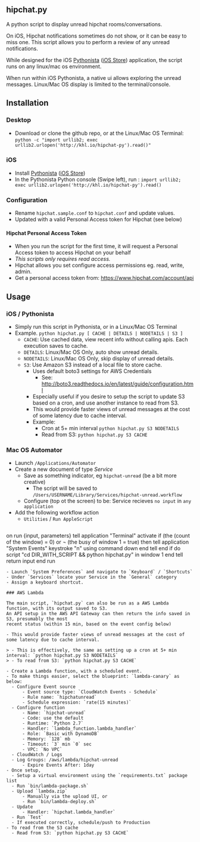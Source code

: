## hipchat.py

A python script to display unread hipchat rooms/conversations. 

On iOS, Hipchat notifications sometimes do not show, or it can be easy to miss one. This script allows you to perform a review of any unread notifications.

While designed for the iOS [Pythonista](http://omz-software.com/pythonista/) ([iOS Store](https://itunes.apple.com/us/app/pythonista-3/id1085978097?mt=8)) application, the script runs on any linux/mac os environment.

When run within iOS Pythonista, a native ui allows exploring
the unread messages. Linux/Mac OS display is limited to the terminal/console.

## Installation

### Desktop

- Download or clone the github repo, or at the Linux/Mac OS Terminal: `python -c "import urllib2; exec urllib2.urlopen('http://khl.io/hipchat-py').read()"`

### iOS

- Install [Pythonista](http://omz-software.com/pythonista/) ([iOS Store](https://itunes.apple.com/us/app/pythonista-3/id1085978097?mt=8))
- In the Pythonista Python console (Swipe left), run : `import urllib2; exec urllib2.urlopen('http://khl.io/hipchat-py').read()`

### Configuration

- Rename `hipchat.sample.conf` to `hipchat.conf` and update values.
- Updated with a valid Personal Access token for Hipchat (see below)

#### Hipchat Personal Access Token

- When you run the script for the first time, it will request a Personal Access token to access Hipchat on your behalf
- *This scripts only requires read access.*
- Hipchat allows you set configure access permissions eg. read, write, admin.
- Get a personal access token from: https://www.hipchat.com/account/api

## Usage

### iOS  / Pythonista

- Simply run this script in Pythonista, or in a Linux/Mac OS Terminal
- Example. `python hipchat.py [ CACHE | DETAILS | NODETAILS | S3 ]`
  - `CACHE`: Use cached data, view recent info without calling apis. Each execution saves to cache.
  - `DETAILS`: Linux/Mac OS Only, auto show unread details.
  - `NODETAILS`: Linux/Mac OS Only, skip display of unread details.
  - `S3`: Use Amazon S3 instead of a local file to store cache. 
    - Uses default boto3 settings for AWS Credentials
        - See: http://boto3.readthedocs.io/en/latest/guide/configuration.html
    - Especially useful if you desire to setup the script to update S3 based on a cron,
        and use another instance to read from S3. 
    - This would provide faster views of unread messages at the cost of some latency due to cache interval.
    - Example: 
        - Cron at 5+ min interval `python hipchat.py S3 NODETAILS`
        - Read from S3: `python hipchat.py S3 CACHE`


### Mac OS Automator

- Launch `/Applications/Automator`
- Create a new document of type *Service*
    - Save as something indicator, eg `hipchat-unread` (be a bit more creative)
        - The script will be saved to `/Users/USERNAME/Library/Services/hipchat-unread.workflow`
    - Configure (top ot the screen) to be: Service recieves `no input` in `any application`
- Add the following workflow action
  - `Utilities` / `Run AppleScript`
  ```javascript
on run {input, parameters}
	tell application "Terminal"
		activate
		if (the (count of the window) = 0) or ¬
			(the busy of window 1 = true) then
			tell application "System Events"
				keystroke "n" using command down
			end tell
		end if
		do script "cd DIR_WITH_SCRIPT && python hipchat.py" in window 1
	end tell
	return input
end run
  ```
- Launch `System Preferences` and navigate to `Keyboard` / `Shortcuts`
- Under `Services` locate your Service in the `General` category
- Assign a keyboard shortcut.

### AWS Lambda

The main script, `hipchat.py` can also be run as a AWS Lambda function, with its output saved to S3. 
An API setup in the AWS API Gateway can then return the info saved in S3, presumably the most 
recent status (within 15 min, based on the event config below)

- This would provide faster views of unread messages at the cost of some latency due to cache interval.

> - This is effectively, the same as setting up a cron at 5+ min interval: `python hipchat.py S3 NODETAILS`
> - To read from S3: `python hipchat.py S3 CACHE`

- Create a Lambda function, with a scheduled event.
- To make things easier, select the blueprint: `lambda-canary` as below:
    - Configure Event source
        - Event source type: `CloudWatch Events - Schedule`
        - Rule name: `hipchatunread`
        - Schedule expression: `rate(15 minutes)`
    - Configure function
        - Name: `hipchat-unread`
        - Code: use the default
        - Runtime: `Python 2.7`
        - Handler: `lambda_function.lambda_handler`
        - Role: `Basic with DynamoDB`
        - Memory: `128` mb
        - Timeout: `3` min `0` sec
        - VPC: `No VPC`
	- CloudWatch / Logs
    - Log Groups: /aws/lambda/hipchat-unread
        - Expire Events After: 1day
- Once setup,
    - Setup a virtual environment using the `requirements.txt` package list
    - Run `bin/lambda-package.sh`
    - Upload `lambda.zip` 
        - Manually via the upload UI, or
        - Run `bin/lambda-deploy.sh`
    - Update
        - Handler: `hipchat.lambda_handler`
    - Run `Test`
    - If executed correctly, schedule/push to Production
- To read from the S3 cache 
    - Read from S3: `python hipchat.py S3 CACHE`
